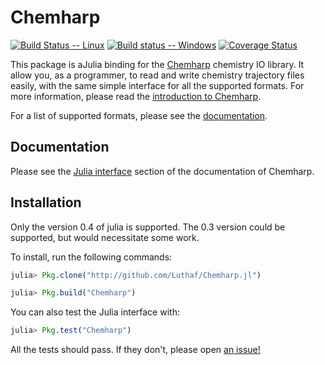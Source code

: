 # Chemharp

[![Build Status -- Linux](https://travis-ci.org/Luthaf/Chemharp.jl.svg?branch=master)](https://travis-ci.org/Luthaf/Chemharp.jl)
[![Build status -- Windows](https://ci.appveyor.com/api/projects/status/vyn7bbg7xi8q8093/branch/master?svg=true)](https://ci.appveyor.com/project/Luthaf/chemharp-jl/branch/master)
[![Coverage Status](https://coveralls.io/repos/Luthaf/Chemharp.jl/badge.svg?branch=master)](https://coveralls.io/r/Luthaf/Chemharp.jl?branch=master)

This package is aJulia binding for the [Chemharp](https://github.com/Luthaf/Chemharp)
chemistry IO library. It allow you, as a programmer, to read and write chemistry
trajectory files easily, with the same simple interface for all the supported formats.
For more information, please read the [introduction to Chemharp](http://chemharp.readthedocs.org/en/latest/overview.html).

For a list of supported formats, please see the
[documentation](http://chemharp.readthedocs.org/en/latest/formats.html).

## Documentation

Please see the
[Julia interface](chemharp.readthedocs.org/en/latest/bindings/julia-api.html) section of
the documentation of Chemharp.


## Installation

Only the version 0.4 of julia is supported. The 0.3 version could be supported, but would
necessitate some work.

To install, run the following commands:
```julia
julia> Pkg.clone("http://github.com/Luthaf/Chemharp.jl")

julia> Pkg.build("Chemharp")
```

You can also test the Julia interface with:
```julia
julia> Pkg.test("Chemharp")
```

All the tests should pass. If they don't, please open [an issue!](https://github.com/Luthaf/Chemharp.jl/issues/new)
